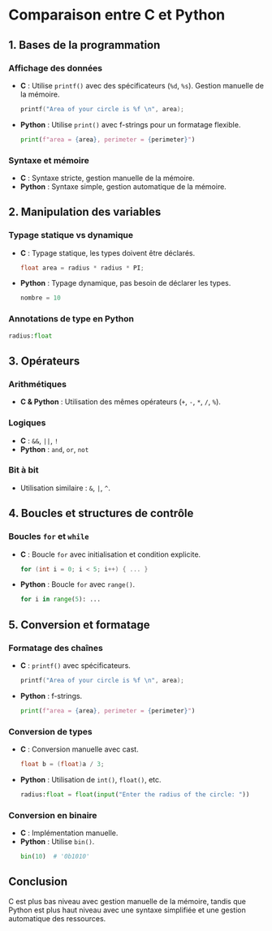 
# Comparaison entre C et Python

## 1. Bases de la programmation

### Affichage des données
- **C** : Utilise `printf()` avec des spécificateurs (`%d`, `%s`). Gestion manuelle de la mémoire.
  ```c
  printf("Area of your circle is %f \n", area);
  ```
- **Python** : Utilise `print()` avec f-strings pour un formatage flexible.
  ```python
  print(f"area = {area}, perimeter = {perimeter}")
  ```

### Syntaxe et mémoire
- **C** : Syntaxe stricte, gestion manuelle de la mémoire.
- **Python** : Syntaxe simple, gestion automatique de la mémoire.

## 2. Manipulation des variables

### Typage statique vs dynamique
- **C** : Typage statique, les types doivent être déclarés.
  ```c
  float area = radius * radius * PI;
  ```
- **Python** : Typage dynamique, pas besoin de déclarer les types.
  ```python
  nombre = 10
  ```

### Annotations de type en Python
```python
radius:float
```

## 3. Opérateurs

### Arithmétiques
- **C & Python** : Utilisation des mêmes opérateurs (`+`, `-`, `*`, `/`, `%`).
  
### Logiques
- **C** : `&&`, `||`, `!`
- **Python** : `and`, `or`, `not`

### Bit à bit
- Utilisation similaire : `&`, `|`, `^`.

## 4. Boucles et structures de contrôle

### Boucles `for` et `while`
- **C** : Boucle `for` avec initialisation et condition explicite.
  ```c
  for (int i = 0; i < 5; i++) { ... }
  ```
- **Python** : Boucle `for` avec `range()`.
  ```python
  for i in range(5): ...
  ```

## 5. Conversion et formatage

### Formatage des chaînes
- **C** : `printf()` avec spécificateurs.
  ```c
  printf("Area of your circle is %f \n", area);
  ```
- **Python** : f-strings.
  ```python
  print(f"area = {area}, perimeter = {perimeter}")
  ```

### Conversion de types
- **C** : Conversion manuelle avec cast.
  ```c
  float b = (float)a / 3;
  ```
- **Python** : Utilisation de `int()`, `float()`, etc.
  ```python
  radius:float = float(input("Enter the radius of the circle: "))
  ```

### Conversion en binaire
- **C** : Implémentation manuelle.
- **Python** : Utilise `bin()`.
  ```python
  bin(10)  # '0b1010'
  ```

## Conclusion
C est plus bas niveau avec gestion manuelle de la mémoire, tandis que Python est plus haut niveau avec une syntaxe simplifiée et une gestion automatique des ressources.
